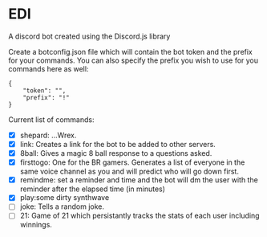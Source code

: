 # EDI
A discord bot created using the Discord.js library

Create a botconfig.json file which will contain the bot token and the prefix for your commands. You can also specify the prefix you wish to use for you commands here as well:

```
{
    "token": "",
    "prefix": "!"
}
```

Current list of commands:


- [x] shepard:   ...Wrex.
- [x] link: Creates a link for the bot to be added to other servers.
- [x] 8ball: Gives a magic 8 ball response to a questions asked.
- [x] firsttogo: One for the BR gamers. Generates a list of everyone in the same voice channel as you and will predict who will go down first.
- [x] remindme: set a reminder and time and the bot will dm the user with the reminder after the elapsed time (in minutes)
- [x] play:some dirty synthwave
- [ ] joke: Tells a random joke.
- [ ] 21: Game of 21 which persistantly tracks the stats of each user including winnings. 
